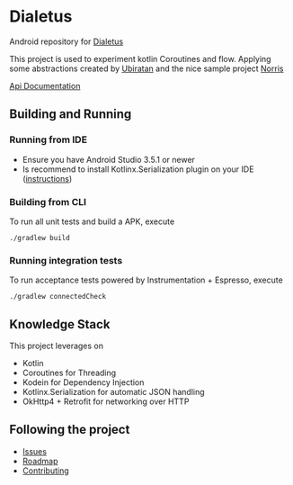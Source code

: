 # Dialetus

Android repository for [Dialetus](https://github.com/mvfsillva/dialetus)

This project is used to experiment kotlin Coroutines and flow. Applying some abstractions
created by [Ubiratan](https://github.com/ubiratansoares) and the nice sample project
[Norris](https://github.com/dotanuki-labs/norris)

[Api Documentation](https://github.com/mvfsillva/dialetus-service#-api)

## Building and Running

### Running from IDE

- Ensure you have Android Studio 3.5.1 or newer
- Is recommend to install Kotlinx.Serialization plugin on your IDE ([instructions](https://github.com/Kotlin/kotlinx.serialization))

### Building from CLI

To run all unit tests and build a APK, execute

```
./gradlew build
```

### Running integration tests

To run acceptance tests powered by Instrumentation + Espresso, execute

```
./gradlew connectedCheck
```
## Knowledge Stack

This project leverages on

- Kotlin
- Coroutines for Threading
- Kodein for Dependency Injection
- Kotlinx.Serialization for automatic JSON handling
- OkHttp4 + Retrofit for networking over HTTP

## Following the project
- [Issues](https://github.com/jcaiqueoliveira/dialetus/issues/)
- [Roadmap](https://github.com/jcaiqueoliveira/dialetus/projects/)
- [Contributing](./semantic-git.md)
